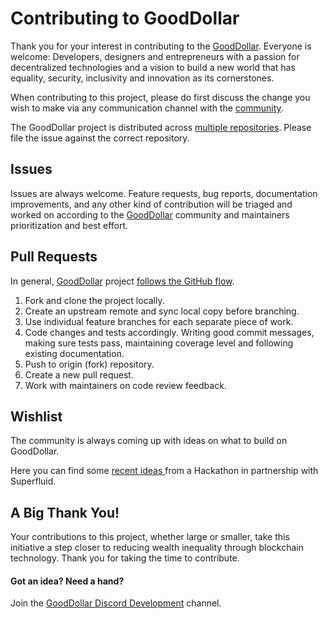 # Contributing to GoodDollar

Thank you for your interest in contributing to the [GoodDollar](https://www.gooddollar.org). Everyone is welcome: Developers, designers and entrepreneurs with a passion for decentralized technologies and a vision to build a new world that has equality, security, inclusivity and innovation as its cornerstones.

When contributing to this project, please do first discuss the change you wish to make via any communication channel with the [community](https://community.gooddollar.org/16d0219177ce44139c3a68b3b7c9850c#67775b39a4c445a1b1dbd99752fa0ada).

The GoodDollar project is distributed across [multiple repositories](https://github.com/GoodDollar). Please file the issue against the correct repository.

## Issues

Issues are always welcome. Feature requests, bug reports, documentation improvements, and any other kind of contribution will be triaged and worked on according to the [GoodDollar](https://github.com/GoodDollar) community and maintainers prioritization and best effort.

## Pull Requests

In general, [GoodDollar](https://github.com/GoodDollar) project [follows the GitHub flow](https://guides.github.com/introduction/flow/).

1. Fork and clone the project locally.
2. Create an upstream remote and sync local copy before branching.
3. Use individual feature branches for each separate piece of work.
4. Code changes and tests accordingly. Writing good commit messages, making sure tests pass, maintaining coverage level and following existing documentation.
5. Push to origin (fork) repository.
6. Create a new pull request.
7. Work with maintainers on code review feedback.

## Wishlist

The community is always coming up with ideas on what to build on GoodDollar.&#x20;

Here you can find some [recent ideas ](https://superfluidhq.notion.site/GoodDollar-x-Superfluid-Hack-Ideas-4f2a05437bea4eaea2f4dead90ff1100)from a Hackathon in partnership with Superfluid.

## A Big Thank You!

Your contributions to this project, whether large or smaller, take this initiative a step closer to reducing wealth inequality through blockchain technology. Thank you for taking the time to contribute.

#### Got an idea? Need a hand?

Join the [GoodDollar Discord Development](https://discord.gg/B4bj9eXuWU) channel.&#x20;
